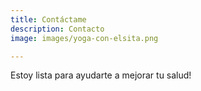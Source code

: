 ```yaml
---
title: Contáctame
description: Contacto
image: images/yoga-con-elsita.png

---
```

Estoy lista para ayudarte a mejorar tu salud!